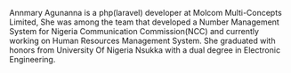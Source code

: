 Annmary Agunanna is a php(laravel) developer at Molcom Multi-Concepts Limited, 
She was among the team that developed a Number Management System for Nigeria Communication Commission(NCC) 
and currently working on Human Resources Management System. She graduated with honors from University Of Nigeria Nsukka with a dual degree in Electronic 
Engineering.
